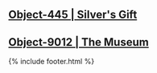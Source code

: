 ## [Object-445 | Silver's Gift](https://iredsc.github.io/nova-49/docs/objects/445.html)
## [Object-9012 | The Museum](https://iredsc.github.io/nova-49/docs/objects/9012.html)

{% include footer.html %}
